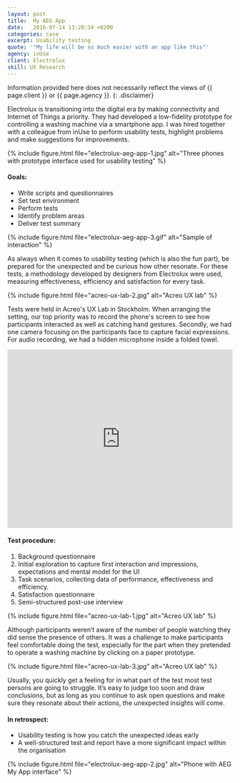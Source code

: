 ```yaml
---
layout: post
title:  My AEG App
date:   2016-07-14 13:20:34 +0200
categories: case
excerpt: Usability testing
quote: '"My life will be so much easier with an app like this"'
agency: inUse
client: Electrolux
skill: UX Research
---
```

Information provided here does not necessarily reflect the views of {{ page.client }} or {{ page.agency }}.
{: .disclaimer}

Electrolux is transitioning into the digital era by making connectivity and Internet of Things a priority. They had developed a low-fidelity prototype for controlling a washing machine via a smartphone app. I was hired together with a colleague from inUse to perform usability tests, highlight problems and make suggestions for improvements.

{% include figure.html file="electrolux-aeg-app-1.jpg" alt="Three phones with prototype interface used for usability testing" %}

#### Goals:
* Write scripts and questionnaires
* Set test environment
* Perform tests
* Identify problem areas
* Deliver test summary

{% include figure.html file="electrolux-aeg-app-3.gif" alt="Sample of interaction" %}

As always when it comes to usability testing (which is also the fun part), be prepared for the unexpected and be curious how other resonate. For these tests, a methodology developed by designers from Electrolux were used, measuring effectiveness, efficiency and satisfaction for every task.

{% include figure.html file="acreo-ux-lab-2.jpg" alt="Acreo UX lab" %}

Tests were held in Acreo's UX Lab in Stockholm. When arranging the setting, our top priority was to record the phone's screen to see how participants interacted as well as catching hand gestures. Secondly, we had one camera focusing on the participants face to capture facial expressions. For audio recording, we had a hidden microphone inside a folded towel.

<iframe width="100%" height="400px" src="https://www.youtube.com/embed/x709_xVmfo4?rel=0" allowfullscreen="" frameborder="0"></iframe>

#### Test procedure:
1. Background questionnaire
2. Initial exploration to capture first interaction and impressions, expectations and mental model for the UI
3. Task scenarios,  collecting data of performance, effectiveness and efficiency.
4. Satisfaction questionnaire
5. Semi-structured post-use interview

{% include figure.html file="acreo-ux-lab-1.jpg" alt="Acreo UX lab" %}

Although participants weren’t aware of the number of people watching they did sense the presence of others. It was a challenge to make participants feel comfortable doing the test, especially for the part when they pretended to operate a washing machine by clicking on a paper prototype.

{% include figure.html file="acreo-ux-lab-3.jpg" alt="Acreo UX lab" %}

Usually, you quickly get a feeling for in what part of the test most test persons are going to struggle. It’s easy to judge too soon and draw conclusions, but as long as you continue to ask open questions and make sure they resonate about their actions, the unexpected insights will come.

#### In retrospect:
* Usability testing is how you catch the unexpected ideas early
* A well-structured test and report have a more significant impact within the organisation

{% include figure.html file="electrolux-aeg-app-2.jpg" alt="Phone with AEG My App interface" %}
